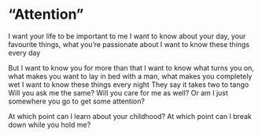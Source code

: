 # “Attention”

I want your life to be important to me
I want to know about your day, your favourite things,
what you’re passionate about
I want to know these things every day

But I want to know you for more than that
I want to know what turns you on,
what makes you want to lay in bed with a man,
what makes you completely wet
I want to know these things every night
They say it takes two to tango
Will you ask me the same?
Will you care for me as well?
Or am I just somewhere you go to get some attention?

At which point can I learn about your childhood?
At which point can I break down while you hold me?
